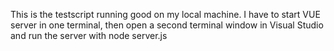 This is the testscript running good on my local machine. I have to start VUE server in one terminal, then open a second terminal window in Visual Studio and run the server with node server.js
